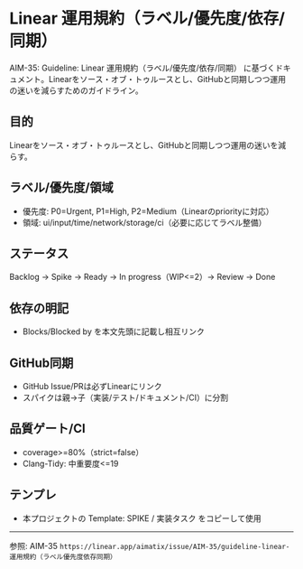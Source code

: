 # Linear 運用規約（ラベル/優先度/依存/同期）

AIM-35: Guideline: Linear 運用規約（ラベル/優先度/依存/同期） に基づくドキュメント。Linearをソース・オブ・トゥルースとし、GitHubと同期しつつ運用の迷いを減らすためのガイドライン。

## 目的
Linearをソース・オブ・トゥルースとし、GitHubと同期しつつ運用の迷いを減らす。

## ラベル/優先度/領域
- 優先度: P0=Urgent, P1=High, P2=Medium（Linearのpriorityに対応）
- 領域: ui/input/time/network/storage/ci（必要に応じてラベル整備）

## ステータス
Backlog → Spike → Ready → In progress（WIP<=2）→ Review → Done

## 依存の明記
- Blocks/Blocked by を本文先頭に記載し相互リンク

## GitHub同期
- GitHub Issue/PRは必ずLinearにリンク
- スパイクは親→子（実装/テスト/ドキュメント/CI）に分割

## 品質ゲート/CI
- coverage>=80%（strict=false）
- Clang-Tidy: 中重要度<=19

## テンプレ
- 本プロジェクトの Template: SPIKE / 実装タスク をコピーして使用

---

参照: AIM-35 `https://linear.app/aimatix/issue/AIM-35/guideline-linear-運用規約（ラベル優先度依存同期）`
